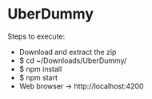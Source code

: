 # UberDummy

Steps to execute:
- Download and extract the zip 
- $ cd ~/Downloads/UberDummy/
- $ npm install
- $ npm start
- Web browser -> http://localhost:4200

